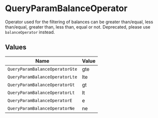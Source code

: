 # QueryParamBalanceOperator

Operator used for the filtering of balances can be greater than/equal, less than/equal, greater than, less than, equal or not.
Deprecated, please use `balanceOperator` instead.



## Values

| Name                           | Value                          |
| ------------------------------ | ------------------------------ |
| `QueryParamBalanceOperatorGte` | gte                            |
| `QueryParamBalanceOperatorLte` | lte                            |
| `QueryParamBalanceOperatorGt`  | gt                             |
| `QueryParamBalanceOperatorLt`  | lt                             |
| `QueryParamBalanceOperatorE`   | e                              |
| `QueryParamBalanceOperatorNe`  | ne                             |